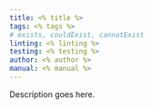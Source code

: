 ```yaml
---
title: <% title %>
tags: <% tags %>
# exists, couldExist, cannotExist
linting: <% linting %> 
testing: <% testing %>
author: <% author %>
manual: <% manual %>
---
```


Description goes here.